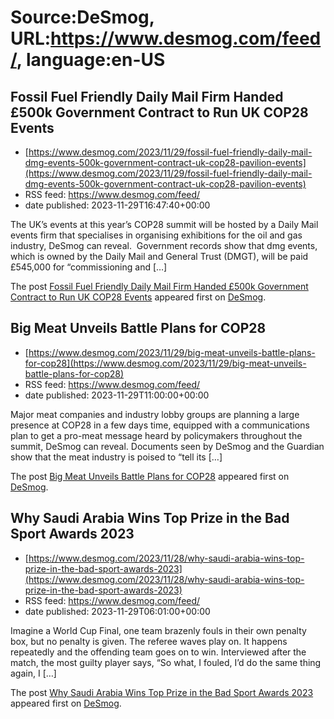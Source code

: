 # Source:DeSmog, URL:https://www.desmog.com/feed/, language:en-US

## Fossil Fuel Friendly Daily Mail Firm Handed £500k Government Contract to Run UK COP28 Events
 - [https://www.desmog.com/2023/11/29/fossil-fuel-friendly-daily-mail-dmg-events-500k-government-contract-uk-cop28-pavilion-events](https://www.desmog.com/2023/11/29/fossil-fuel-friendly-daily-mail-dmg-events-500k-government-contract-uk-cop28-pavilion-events)
 - RSS feed: https://www.desmog.com/feed/
 - date published: 2023-11-29T16:47:40+00:00

<p>The UK’s events at this year’s COP28 summit will be hosted by a Daily Mail events firm that specialises in organising exhibitions for the oil and gas industry, DeSmog can reveal.&#160; Government records show that dmg events, which is owned by the Daily Mail and General Trust (DMGT), will be paid £545,000 for “commissioning and [&#8230;]</p>
<p>The post <a href="https://www.desmog.com/2023/11/29/fossil-fuel-friendly-daily-mail-dmg-events-500k-government-contract-uk-cop28-pavilion-events/" rel="nofollow">Fossil Fuel Friendly Daily Mail Firm Handed £500k Government Contract to Run UK COP28 Events</a> appeared first on <a href="https://www.desmog.com" rel="nofollow">DeSmog</a>.</p>

## Big Meat Unveils Battle Plans for COP28
 - [https://www.desmog.com/2023/11/29/big-meat-unveils-battle-plans-for-cop28](https://www.desmog.com/2023/11/29/big-meat-unveils-battle-plans-for-cop28)
 - RSS feed: https://www.desmog.com/feed/
 - date published: 2023-11-29T11:00:00+00:00

<p>Major meat companies and industry lobby groups are planning a large presence at COP28 in a few days time, equipped with a communications plan to get a pro-meat message heard by policymakers throughout the summit, DeSmog can reveal. Documents seen by DeSmog and the Guardian show that the meat industry is poised to “tell its [&#8230;]</p>
<p>The post <a href="https://www.desmog.com/2023/11/29/big-meat-unveils-battle-plans-for-cop28/" rel="nofollow">Big Meat Unveils Battle Plans for COP28</a> appeared first on <a href="https://www.desmog.com" rel="nofollow">DeSmog</a>.</p>

## Why Saudi Arabia Wins Top Prize in the Bad Sport Awards 2023
 - [https://www.desmog.com/2023/11/28/why-saudi-arabia-wins-top-prize-in-the-bad-sport-awards-2023](https://www.desmog.com/2023/11/28/why-saudi-arabia-wins-top-prize-in-the-bad-sport-awards-2023)
 - RSS feed: https://www.desmog.com/feed/
 - date published: 2023-11-29T06:01:00+00:00

<p>Imagine a World Cup Final, one team brazenly fouls in their own penalty box, but no penalty is given. The referee waves play on. It happens repeatedly and the offending team goes on to win. Interviewed after the match, the most guilty player says, “So what, I fouled, I’d do the same thing again, I [&#8230;]</p>
<p>The post <a href="https://www.desmog.com/2023/11/28/why-saudi-arabia-wins-top-prize-in-the-bad-sport-awards-2023/" rel="nofollow">Why Saudi Arabia Wins Top Prize in the Bad Sport Awards 2023</a> appeared first on <a href="https://www.desmog.com" rel="nofollow">DeSmog</a>.</p>

